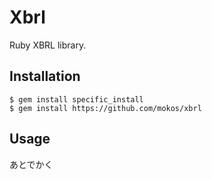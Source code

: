 # Xbrl

Ruby XBRL library.

## Installation
    $ gem install specific_install
    $ gem install https://github.com/mokos/xbrl

## Usage

あとでかく
